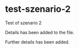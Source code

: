 # test-szenario-2
Test of szenario 2

Details has been added to the file.

Further details has been added.